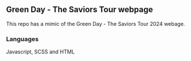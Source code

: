 ## Green Day - The Saviors Tour webpage

This repo has a mimic of the Green Day - The Saviors Tour 2024 webage.

### Languages

Javascript, SCSS and HTML
